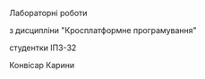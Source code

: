 Лабораторні роботи

з дисципліни "Кросплатформне програмування"

студентки ІПЗ-32

Конвісар Карини


